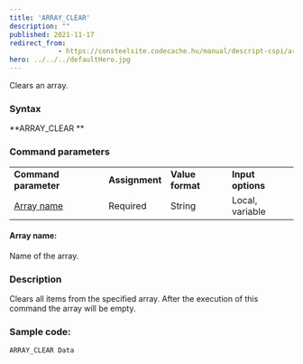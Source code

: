 ```yaml
---
title: 'ARRAY_CLEAR'
description: ""
published: 2021-11-17
redirect_from: 
            - https://consteelsite.codecache.hu/manual/descript-cspi/array_clear/
hero: ../../../defaultHero.jpg
---
```

<!-- wp:paragraph -->

Clears an array.

<!-- /wp:paragraph -->

<!-- wp:heading {"level":3} -->

### Syntax

<!-- /wp:heading -->

<!-- wp:paragraph -->

**ARRAY_CLEAR **

<!-- /wp:paragraph -->

<!-- wp:heading {"level":3} -->

### Command parameters

<!-- /wp:heading -->

<!-- wp:table {"className":"is-style-stripes"} -->

|                           |                |                  |                   |
| ------------------------- | -------------- | ---------------- | ----------------- |
| **Command parameter**     | **Assignment** | **Value format** | **Input options** |
| [Array name](#Array-name) | Required       | String           | Local, variable   |

<!-- /wp:table -->

<!-- wp:heading {"level":4} -->

#### Array name:

<!-- /wp:heading -->

<!-- wp:paragraph -->

Name of the array.

<!-- /wp:paragraph -->

<!-- wp:heading {"level":3} -->

### Description

<!-- /wp:heading -->

<!-- wp:paragraph -->

Clears all items from the specified array. After the execution of this command the array will be empty.

<!-- /wp:paragraph -->

<!-- wp:heading {"level":3} -->

### Sample code:

<!-- /wp:heading -->

<!-- wp:loos-hcb/code-block -->

```
ARRAY_CLEAR Data
```

<!-- /wp:loos-hcb/code-block -->

<!-- wp:paragraph -->

<!-- /wp:paragraph -->

